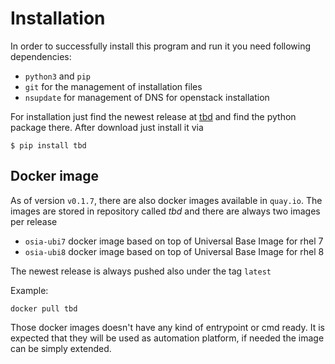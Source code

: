 Installation
============

In order to successfully install this program and run it you need following dependencies:

* `python3` and `pip`
* `git` for the management of installation files
* `nsupdate` for management of DNS for openstack installation

For installation just find the newest release at
[tbd]() and find the python
package there. After download just install it via 

```
$ pip install tbd
```

## Docker image

As of version `v0.1.7`, there are also docker images available in `quay.io`.
The images are stored in repository called _tbd_ and there are always two images per release

* `osia-ubi7` docker image based on top of Universal Base Image for rhel 7
* `osia-ubi8` docker image based on top of Universal Base Image for rhel 8

The newest release is always pushed also under the tag `latest`

Example:

```
docker pull tbd
```

Those docker images doesn't have any kind of entrypoint or cmd ready. It is expected that they will be used
as automation platform, if needed the image can be simply extended.

